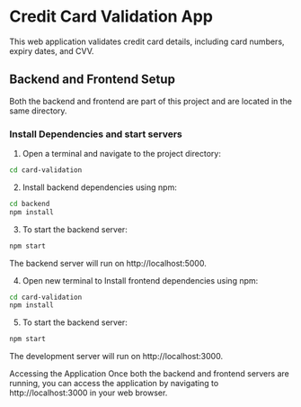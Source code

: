 # Credit Card Validation App

This web application validates credit card details, including card numbers, expiry dates, and CVV.

## Backend and Frontend Setup

Both the backend and frontend are part of this project and are located in the same directory.

### Install Dependencies and start servers

1. Open a terminal and navigate to the project directory:
```bash
cd card-validation
```

2. Install backend dependencies using npm:
```bash
cd backend
npm install
```
3. To start the backend server:

```bash
npm start
```

The backend server will run on http://localhost:5000.

4. Open new terminal to  Install frontend dependencies using npm:

```bash
cd card-validation
npm install
```

5. To start the backend server:
```bash
npm start
```

The development server will run on http://localhost:3000.

Accessing the Application
Once both the backend and frontend servers are running, you can access the application by navigating to http://localhost:3000 in your web browser.

